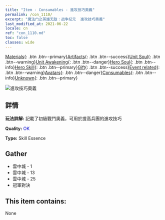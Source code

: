 ```yaml
---
title: "Item - Consumables - 進攻技巧奧義"
permalink: /con_1110/
excerpt: "魔法门之英雄无敌：战争纪元  進攻技巧奧義"
last_modified_at: 2021-06-22
locale: cn
ref: "con_1110.md"
toc: false
classes: wide
---
```

 [Materials](/ItemsCN/){: .btn .btn--primary}[Artifacts](/ItemsCN/Artifacts/){: .btn .btn--success}[Unit Soul](/ItemsCN/UnitSoul/){: .btn .btn--warning}[Unit Awakening](/ItemsCN/UnitAwakening/){: .btn .btn--danger}[Hero Soul](/ItemsCN/HeroSoul/){: .btn .btn--info}[Hero Skill](/ItemsCN/HeroSkill/){: .btn .btn--primary}[Gift](/ItemsCN/Gift/){: .btn .btn--success}[Event related](/ItemsCN/Events/){: .btn .btn--warning}[Avatars](/ItemsCN/Avatars/){: .btn .btn--danger}[Consumables](/ItemsCN/Consumables/){: .btn .btn--info}[Unknown](/ItemsCN/Unknown/){: .btn .btn--primary}

 ![進攻技巧奧義](/images/t/i_7001.png)

## 詳情
 **玩法詳解:** 記載了初級戰鬥奧義，可用於提高兵團的進攻技巧

 **Quality:** <span style="color: #0000CD">OK</span>

 **Type:** Skill Essence

## Gather

*    雲中城 - 1 
*    雲中城 - 13 
*    雲中城 - 25 
*    冠軍對決 

## This item contains:

  None

